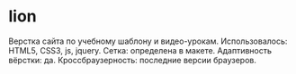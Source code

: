# lion

Верстка сайта по учебному шаблону и видео-урокам.
Использовалось: HTML5, CSS3, js, jquery. 
Сетка: определена в макете. 
Адаптивность вёрстки: да. 
Кроссбраузерность: последние версии браузеров.
